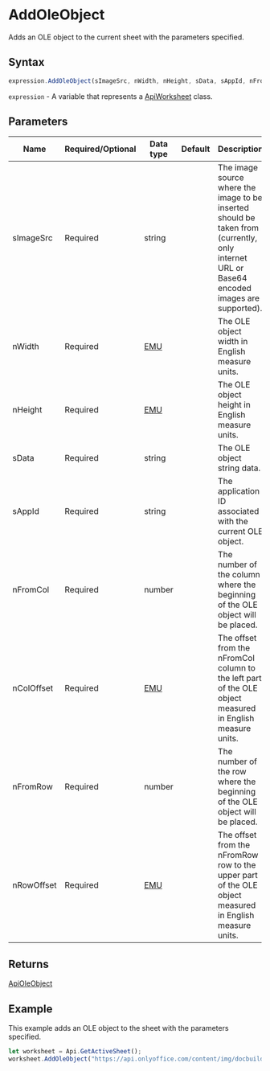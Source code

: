 # AddOleObject

Adds an OLE object to the current sheet with the parameters specified.

## Syntax

```javascript
expression.AddOleObject(sImageSrc, nWidth, nHeight, sData, sAppId, nFromCol, nColOffset, nFromRow, nRowOffset);
```

`expression` - A variable that represents a [ApiWorksheet](../ApiWorksheet.md) class.

## Parameters

| **Name** | **Required/Optional** | **Data type** | **Default** | **Description** |
| ------------- | ------------- | ------------- | ------------- | ------------- |
| sImageSrc | Required | string |  | The image source where the image to be inserted should be taken from (currently, only internet URL or Base64 encoded images are supported). |
| nWidth | Required | [EMU](../../Enumeration/EMU.md) |  | The OLE object width in English measure units. |
| nHeight | Required | [EMU](../../Enumeration/EMU.md) |  | The OLE object height in English measure units. |
| sData | Required | string |  | The OLE object string data. |
| sAppId | Required | string |  | The application ID associated with the current OLE object. |
| nFromCol | Required | number |  | The number of the column where the beginning of the OLE object will be placed. |
| nColOffset | Required | [EMU](../../Enumeration/EMU.md) |  | The offset from the nFromCol column to the left part of the OLE object measured in English measure units. |
| nFromRow | Required | number |  | The number of the row where the beginning of the OLE object will be placed. |
| nRowOffset | Required | [EMU](../../Enumeration/EMU.md) |  | The offset from the nFromRow row to the upper part of the OLE object measured in English measure units. |

## Returns

[ApiOleObject](../../ApiOleObject/ApiOleObject.md)

## Example

This example adds an OLE object to the sheet with the parameters specified.

```javascript editor-
let worksheet = Api.GetActiveSheet();
worksheet.AddOleObject("https://api.onlyoffice.com/content/img/docbuilder/examples/ole-object-image.png", 130 * 36000, 90 * 36000, "https://youtu.be/SKGz4pmnpgY", "asc.{38E022EA-AD92-45FC-B22B-49DF39746DB4}", 0, 2 * 36000, 4, 3 * 36000);
```
